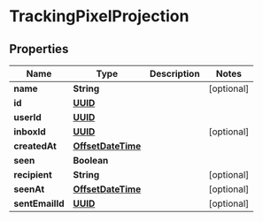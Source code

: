 

# TrackingPixelProjection

## Properties

Name | Type | Description | Notes
------------ | ------------- | ------------- | -------------
**name** | **String** |  |  [optional]
**id** | [**UUID**](UUID) |  | 
**userId** | [**UUID**](UUID) |  | 
**inboxId** | [**UUID**](UUID) |  |  [optional]
**createdAt** | [**OffsetDateTime**](OffsetDateTime) |  | 
**seen** | **Boolean** |  | 
**recipient** | **String** |  |  [optional]
**seenAt** | [**OffsetDateTime**](OffsetDateTime) |  |  [optional]
**sentEmailId** | [**UUID**](UUID) |  |  [optional]




